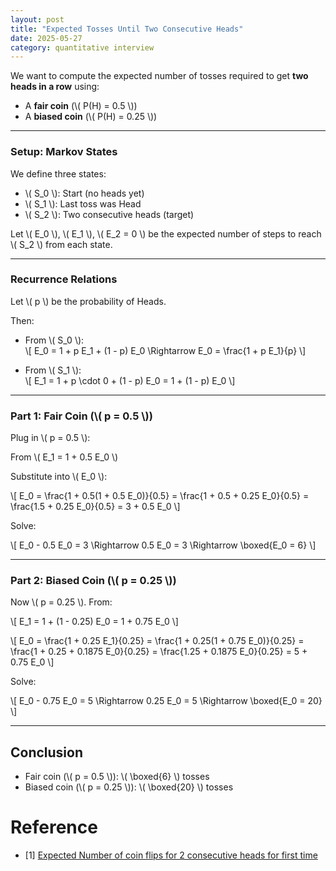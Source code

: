 ```yaml
---
layout: post
title: "Expected Tosses Until Two Consecutive Heads"
date: 2025-05-27
category: quantitative interview
---
```


We want to compute the expected number of tosses required to get **two heads in a row** using:

- A **fair coin** (\\( P(H) = 0.5 \\))
- A **biased coin** (\\( P(H) = 0.25 \\))

---

### Setup: Markov States

We define three states:

- \\( S_0 \\): Start (no heads yet)
- \\( S_1 \\): Last toss was Head
- \\( S_2 \\): Two consecutive heads (target)

Let \\( E_0 \\), \\( E_1 \\), \\( E_2 = 0 \\) be the expected number of steps to reach \\( S_2 \\) from each state.

---

### Recurrence Relations

Let \\( p \\) be the probability of Heads.

Then:

- From \\( S_0 \\):  
  \\[
  E_0 = 1 + p E_1 + (1 - p) E_0
  \Rightarrow E_0 = \frac{1 + p E_1}{p}
  \\]

- From \\( S_1 \\):  
  \\[
  E_1 = 1 + p \cdot 0 + (1 - p) E_0
  = 1 + (1 - p) E_0
  \\]

---

### Part 1: Fair Coin (\\( p = 0.5 \\))

Plug in \\( p = 0.5 \\):

From \\( E_1 = 1 + 0.5 E_0 \\)

Substitute into \\( E_0 \\):

\\[
E_0 = \frac{1 + 0.5(1 + 0.5 E_0)}{0.5}
= \frac{1 + 0.5 + 0.25 E_0}{0.5}
= \frac{1.5 + 0.25 E_0}{0.5}
= 3 + 0.5 E_0
\\]

Solve:

\\[
E_0 - 0.5 E_0 = 3 \Rightarrow 0.5 E_0 = 3 \Rightarrow \boxed{E_0 = 6}
\\]

---

### Part 2: Biased Coin (\\( p = 0.25 \\))

Now \\( p = 0.25 \\). From:

\\[
E_1 = 1 + (1 - 0.25) E_0 = 1 + 0.75 E_0
\\]

\\[
E_0 = \frac{1 + 0.25 E_1}{0.25}
= \frac{1 + 0.25(1 + 0.75 E_0)}{0.25}
= \frac{1 + 0.25 + 0.1875 E_0}{0.25}
= \frac{1.25 + 0.1875 E_0}{0.25}
= 5 + 0.75 E_0
\\]

Solve:

\\[
E_0 - 0.75 E_0 = 5 \Rightarrow 0.25 E_0 = 5 \Rightarrow \boxed{E_0 = 20}
\\]

---

## Conclusion

- Fair coin (\\( p = 0.5 \\)): \\( \boxed{6} \\) tosses
- Biased coin (\\( p = 0.25 \\)): \\( \boxed{20} \\) tosses

# Reference

* [1] [Expected Number of coin flips for 2 consecutive heads for first time](https://math.stackexchange.com/questions/2845196/expected-number-of-coin-flips-for-2-consecutive-heads-for-first-time)